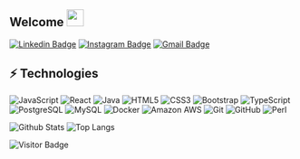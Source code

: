 ## Welcome <img src="https://raw.githubusercontent.com/aemmadi/aemmadi/master/wave.gif" width="30px">


[![Linkedin Badge](https://img.shields.io/badge/-ricksnathan-blue?style=flat-square&logo=Linkedin&logoColor=white&link=https://www.linkedin.com/in/ricksnathan/)](https://www.linkedin.com/in/ricksnathan)
[![Instagram Badge](https://img.shields.io/badge/-npricks-purple?style=flat-square&logo=instagram&logoColor=white&link=https://instagram.com/npricks/)](https://instagram.com/npricks)
[![Gmail Badge](https://img.shields.io/badge/-rickspnathan@gmail.com-c14438?style=flat-square&logo=Gmail&logoColor=white&link=mailto:rickspnathan@gmai.com)](mailto:rickspnathan@gmail.com)

## ⚡ Technologies

![JavaScript](https://img.shields.io/badge/-JavaScript-black?style=flat-square&logo=javascript)
![React](https://img.shields.io/badge/-React-black?style=flat-square&logo=react)
![Java](https://img.shields.io/badge/-java-E34A86?style=flat-square&logo=java)
![HTML5](https://img.shields.io/badge/-HTML5-E34F26?style=flat-square&logo=html5&logoColor=white)
![CSS3](https://img.shields.io/badge/-CSS3-1572B6?style=flat-square&logo=css3)
![Bootstrap](https://img.shields.io/badge/-Bootstrap-563D7C?style=flat-square&logo=bootstrap)
![TypeScript](https://img.shields.io/badge/-TypeScript-007ACC?style=flat-square&logo=typescript)
![PostgreSQL](https://img.shields.io/badge/-PostgreSQL-336791?style=flat-square&logo=postgresql)
![MySQL](https://img.shields.io/badge/-MySQL-black?style=flat-square&logo=mysql)
![Docker](https://img.shields.io/badge/-Docker-black?style=flat-square&logo=docker)
![Amazon AWS](https://img.shields.io/badge/Amazon%20AWS-232F3E?style=flat-square&logo=amazon-aws)
![Git](https://img.shields.io/badge/-Git-black?style=flat-square&logo=git)
![GitHub](https://img.shields.io/badge/-GitHub-181717?style=flat-square&logo=github)
![Perl](https://img.shields.io/badge/perl-%2339457E.svg?&style=for-the-badge&logo=perl&logoColor=white)

![Github Stats](https://github-readme-stats.vercel.app/api?username=ricksnp&count_private=true&show_icons=true&include_all_commits=true)
![Top Langs](https://github-readme-stats.vercel.app/api/top-langs/?username=ricksnp&hide=TeX&layout=compact)

![Visitor Badge](https://visitor-badge.laobi.icu/badge?page_id=ricksnp.ricksnp)
